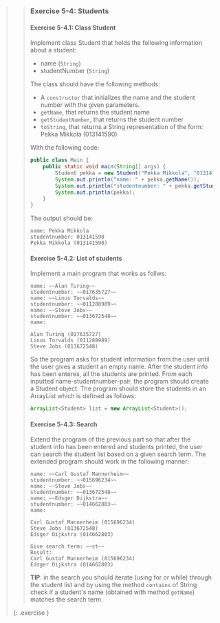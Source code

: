 >> ### Exercise 5-4: Students
>>
>> #### Exercise 5-4.1: Class Student
>>
>> Implement class Student that holds the following information about a student:
>>
>> * name (`String`)
>> * studentNumber (`String`)
>>
>> The class should have the following methods:
>>
>> * A `constructor` that initializes the name and the student number with the given parameters.
>> * `getName`, that returns the student name
>> * `getStudentNumber`, that returns the student number
>> * `toString`, that returns a String representation of the form: Pekka Mikkola (013141590)
>>
>> With the following code:
>>
>>```java
>> public class Main {
>>     public static void main(String[] args) {
>>         Student pekka = new Student("Pekka Mikkola", "013141590");
>>         System.out.println("name: " + pekka.getName());
>>         System.out.println("studentnumber: " + pekka.getStudentNumber());
>>         System.out.println(pekka);
>>     }
>> }
>>```
>>
>> The output should be:
>>
>>```output
>> name: Pekka Mikkola
>> studentnumber: 013141590
>> Pekka Mikkola (013141590)
>>```
>>
>> #### Exercise 5-4.2: List of students
>>
>> Implement a main program that works as follws:
>>
>>```output
>> name: ~~Alan Turing~~
>> studentnumber: ~~017635727~~
>> name: ~~Linus Torvalds~~
>> studentnumber: ~~011288989~~
>> name: ~~Steve Jobs~~
>> studentnumber: ~~013672548~~
>> name:
>>
>> Alan Turing (017635727)
>> Linus Torvalds (011288989)
>> Steve Jobs (013672548)
>>```
>>
>> So the program asks for student information from the user until the user gives a student an empty name. After the student info has been enteres, all the students are printed. From each inputted name-studentnumber-pair, the program should create a Student object. The program should store the students in an ArrayList which is defined as follows:
>>
>>```java
>> ArrayList<Student> list = new ArrayList<Student>();
>>```
>>
>> #### Exercise 5-4.3: Search
>>
>> Extend the program of the previous part so that after the student info has been entered and students printed, the user can search the student list based on a given search term. The extended program should work in the following manner:
>>
>>```output
>> name: ~~Carl Gustaf Mannerheim~~
>> studentnumber: ~~015696234~~
>> name: ~~Steve Jobs~~
>> studentnumber: ~~013672548~~
>> name: ~~Edsger Dijkstra~~
>> studentnumber: ~~014662803~~
>> name:
>>
>> Carl Gustaf Mannerheim (015696234)
>> Steve Jobs (013672548)
>> Edsger Dijkstra (014662803)
>>
>> Give search term: ~~st~~
>> Result:
>> Carl Gustaf Mannerheim (015696234)
>> Edsger Dijkstra (014662803)
>>```
>>
>> **TIP**: in the search you should iterate (using for or while) through the student list and by using the method `contains` of String check if a student's name (obtained with method `getName`) matches the search term.
>>
>{: .exercise }